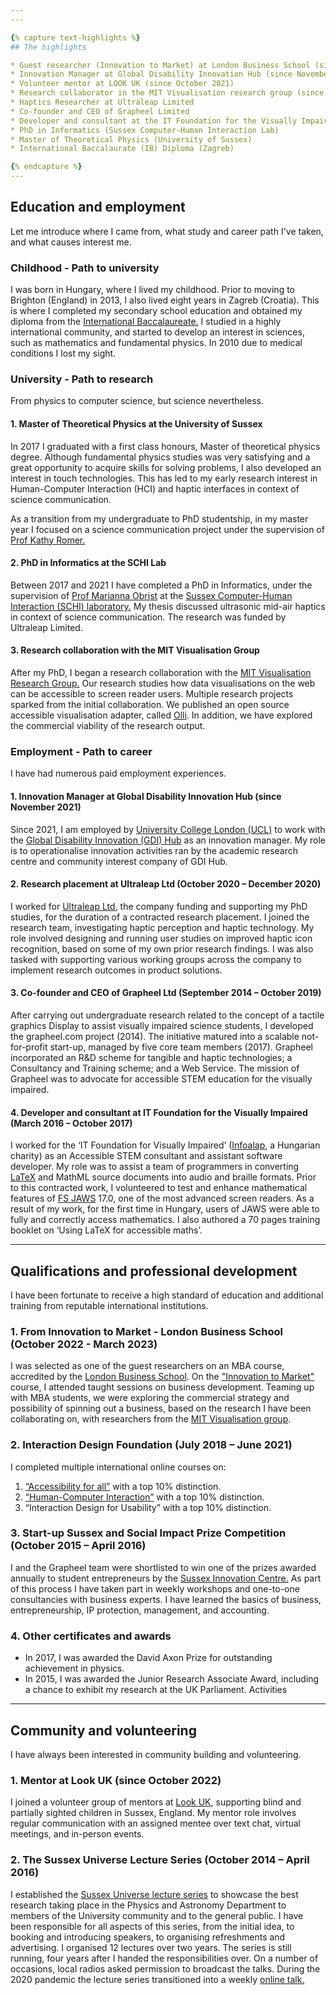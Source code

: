 ```yaml
---
---

{% capture text-highlights %}
## The highlights

* Guest researcher (Innovation to Market) at London Business School (since October 2022)
* Innovation Manager at Global Disability Innovation Hub (since November 2021)
* Volunteer mentor at LOOK UK (since October 2021)
* Research collaborator in the MIT Visualisation research group (since June 2022)
* Haptics Researcher at Ultraleap Limited
* Co-founder and CEO of Grapheel Limited
* Developer and consultant at the IT Foundation for the Visually Impaired (Budapest)
* PhD in Informatics (Sussex Computer-Human Interaction Lab)
* Master of Theoretical Physics (University of Sussex)
* International Baccalaurate (IB) Diploma (Zagreb)

{% endcapture %}
---
```


## Education and employment

Let me introduce where I came from, what study and career path I've taken, and what causes interest me.

### Childhood - Path to university

I was born in Hungary, where I lived my childhood. Prior to moving to Brighton (England) in 2013, I also lived eight years in Zagreb (Croatia). This is where I completed my secondary school education and obtained my diploma from the [International Baccalaureate.](https://www.ibo.org) I studied in a highly international community, and started to develop an interest in sciences, such as mathematics and fundamental physics. In 2010 due to medical conditions I lost my sight.

### University - Path to research

From physics to computer science, but science nevertheless.

#### 1. Master of Theoretical Physics at the University of Sussex

In 2017 I graduated with a first class honours, Master of theoretical physics degree. Although fundamental physics studies was very satisfying and a great opportunity to acquire skills for solving problems, I also developed an interest in touch technologies. This has led to my early research interest in Human-Computer Interaction (HCI) and haptic interfaces in context of science communication.

As a transition from my undergraduate to PhD studentship, in my master year I focused on a science communication project under the supervision of [Prof Kathy Romer.](https://profiles.sussex.ac.uk/p114410-kathy-romer)

#### 2. PhD in Informatics at the SCHI Lab

Between 2017 and 2021 I have completed a PhD in Informatics, under the supervision of [Prof Marianna Obrist](https://uclic.ucl.ac.uk/people/marianna-obrist) at the [Sussex Computer-Human Interaction (SCHI) laboratory.](https://www.sussex.ac.uk/schi/) My thesis discussed ultrasonic mid-air haptics in context of science communication. The research was funded by Ultraleap Limited.

#### 3. Research collaboration with the MIT Visualisation Group

After my PhD, I began a research collaboration with the [MIT Visualisation Research Group.](http://vis.csail.mit.edu) Our research studies how data visualisations on the web can be accessible to screen reader users. Multiple research projects sparked from the initial collaboration. We published an open source accessible visualisation adapter, called [Olli](https://mitvis.github.io/olli/). In addition, we have explored the commercial viability of the research output.

### Employment - Path to career

I have had numerous paid employment experiences.

#### 1. Innovation Manager at Global Disability Innovation Hub (since November 2021)

Since 2021, I am employed by [University College London (UCL)](https://www.ucl.ac.uk) to work with the [Global Disability Innovation (GDI) Hub](https://www.disabilityinnovation.com/) as an innovation manager. My role is to operationalise innovation activities ran by the academic research centre and community interest company of GDI Hub.

#### 2. Research placement at Ultraleap Ltd (October 2020 – December 2020)

I worked for [Ultraleap Ltd](https://www.ultraleap.com), the company funding and supporting my PhD studies, for the duration of a contracted research placement. I joined the research team, investigating haptic perception and haptic technology. My role involved designing and running user studies on improved haptic icon recognition, based on some of my own prior research findings. I was also tasked with supporting various working groups across the company to implement research outcomes in product solutions.

#### 3. Co-founder and CEO of Grapheel Ltd (September 2014 – October 2019)

After carrying out undergraduate research related to the concept of a tactile graphics Display to assist visually impaired science students, I developed the grapheel.com project (2014). The initiative matured into a scalable not-for-profit start-up, managed by five core team members (2017). Grapheel incorporated an R&D scheme for tangible and haptic technologies; a Consultancy and Training scheme; and a Web Service. The mission of Grapheel was to advocate for accessible STEM education for the visually impaired.

#### 4. Developer and consultant at IT Foundation for the Visually Impaired (March 2016 – October 2017)

I worked for the ‘IT Foundation for Visually Impaired’ ([Infoalap](http://infoalap.hu/english/), a Hungarian charity) as an Accessible STEM consultant and assistant software developer. My role was to assist a team of programmers in converting [LaTeX](https://www.latex-project.org) and MathML source documents into audio and braille formats. Prior to this contracted work, I volunteered to test and enhance mathematical features of [FS JAWS](https://www.freedomscientific.com/products/software/jaws/) 17.0, one of the most advanced screen readers. As a result of my work, for the first time in Hungary, users of JAWS were able to fully and correctly access mathematics. I also authored a 70 pages training booklet on ‘Using LaTeX for accessible maths’.

---

## Qualifications and professional development

I have been fortunate to receive a high standard of education and additional training from reputable international institutions.

### 1. From Innovation to Market - London Business School (October 2022 - March 2023)

I was selected as one of the guest researchers on an MBA course, accredited by the [London Business School](https://www.london.edu). On the ["Innovation to Market"](https://www.london.edu/faculty-and-research/strategy-and-entrepreneurship/innovation-to-market) course, I attended taught sessions on business development. Teaming up with MBA students, we were exploring the commercial strategy and possibility of spinning out a business, based on the research I have been collaborating on, with researchers from the [MIT Visualisation group](https://mitvis.github.io/olli/).

### 2. Interaction Design Foundation (July 2018 – June 2021)

I completed multiple international online courses on:

1. [“Accessibility for all”](https://www.interaction-design.org/daniel-14/certificate/course/fltqnHSHvHjCN1qDLG) with a top 10% distinction.
2. [“Human-Computer Interaction”](https://www.interaction-design.org/daniel-14/certificate/course/9d3a4ac4-4c7d-4686-a847-84a293aa6d4c) with a top 10% distinction.
3. “Interaction Design for Usability” with a top 10% distinction.

### 3. Start-up Sussex and Social Impact Prize Competition (October 2015 – April 2016)

I and the Grapheel team were shortlisted to win one of the prizes awarded annually to student entrepreneurs by the [Sussex Innovation Centre.](https://www.sinc.co.uk) As part of this process I have taken part in weekly workshops and one-to-one consultancies with business experts. I have learned the basics of business, entrepreneurship, IP protection, management, and accounting.

### 4. Other certificates and awards

* In 2017, I was awarded the David Axon Prize for outstanding achievement in physics.
* In 2015, I was awarded the Junior Research Associate Award, including a chance to exhibit my research at the UK Parliament.
Activities

---

## Community and volunteering

I have always been interested in community building and volunteering.

### 1. Mentor at Look UK (since October 2022)

I joined a volunteer group of mentors at [Look UK](https://www.look-uk.org/mentoring/), supporting blind and partially sighted children in Sussex, England. My mentor role involves regular communication with an assigned mentee over text chat, virtual meetings, and in-person events.

### 2. The Sussex Universe Lecture Series (October 2014 – April 2016)

I established the [Sussex Universe lecture series](http://sussexuniverse.org) to showcase the best research taking place in the Physics and Astronomy Department to members of the University community and to the general public. I have been responsible for all aspects of this series, from the initial idea, to booking and introducing speakers, to organising refreshments and advertising. I organised 12 lectures over two years. The series is still running, four years after I handed the responsibilities over. On a number of occasions, local radios asked permission to broadcast the talks. During the 2020 pandemic the lecture series transitioned into a weekly [online talk.](https://www.youtube.com/c/sussexuniverse)